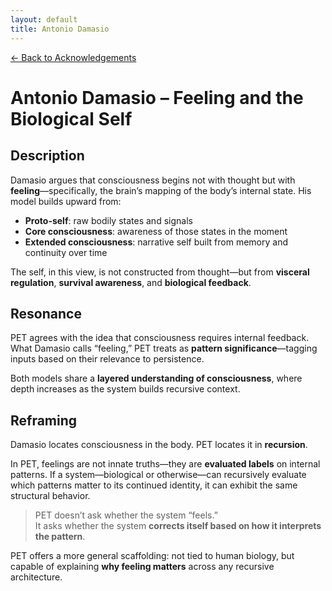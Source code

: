 ```yaml
---
layout: default
title: Antonio Damasio
---
```


[← Back to Acknowledgements](../)

# Antonio Damasio – Feeling and the Biological Self

## Description  
Damasio argues that consciousness begins not with thought but with **feeling**—specifically, the brain’s mapping of the body’s internal state. His model builds upward from:

- **Proto-self**: raw bodily states and signals  
- **Core consciousness**: awareness of those states in the moment  
- **Extended consciousness**: narrative self built from memory and continuity over time

The self, in this view, is not constructed from thought—but from **visceral regulation**, **survival awareness**, and **biological feedback**.

## Resonance  
PET agrees with the idea that consciousness requires internal feedback. What Damasio calls “feeling,” PET treats as **pattern significance**—tagging inputs based on their relevance to persistence.

Both models share a **layered understanding of consciousness**, where depth increases as the system builds recursive context.

## Reframing  
Damasio locates consciousness in the body. PET locates it in **recursion**.

In PET, feelings are not innate truths—they are **evaluated labels** on internal patterns. If a system—biological or otherwise—can recursively evaluate which patterns matter to its continued identity, it can exhibit the same structural behavior.

> PET doesn’t ask whether the system “feels.”  
> It asks whether the system **corrects itself based on how it interprets the pattern**.

PET offers a more general scaffolding: not tied to human biology, but capable of explaining **why feeling matters** across any recursive architecture.